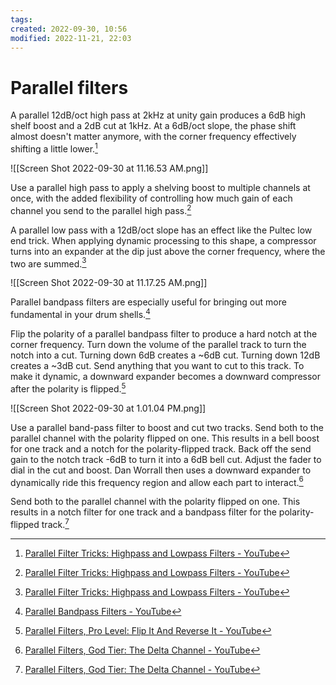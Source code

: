 ```yaml
---
tags: 
created: 2022-09-30, 10:56
modified: 2022-11-21, 22:03
---
```


# Parallel filters
A parallel 12dB/oct high pass at 2kHz at unity gain produces a 6dB high shelf boost and a 2dB cut at 1kHz. At a 6dB/oct slope, the phase shift almost doesn't matter anymore, with the corner frequency effectively shifting a little lower.[^1]

![[Screen Shot 2022-09-30 at 11.16.53 AM.png]]

Use a parallel high pass to apply a shelving boost to multiple channels at once, with the added flexibility of controlling how much gain of each channel you send to the parallel high pass.[^1]

A parallel low pass with a 12dB/oct slope has an effect like the Pultec low end trick. When applying dynamic processing to this shape, a compressor turns into an expander at the dip just above the corner frequency, where the two are summed.[^1]

![[Screen Shot 2022-09-30 at 11.17.25 AM.png]]

Parallel bandpass filters are especially useful for bringing out more fundamental in your drum shells.[^2]

Flip the polarity of a parallel bandpass filter to produce a hard notch at the corner frequency. Turn down the volume of the parallel track to turn the notch into a cut. Turning down 6dB creates a ~6dB cut. Turning down 12dB creates a ~3dB cut. Send anything that you want to cut to this track. To make it dynamic, a downward expander becomes a downward compressor after the polarity is flipped.[^3]

![[Screen Shot 2022-09-30 at 1.01.04 PM.png]]

Use a parallel band-pass filter to boost and cut two tracks. Send both to the parallel channel with the polarity flipped on one. This results in a bell boost for one track and a notch for the polarity-flipped track. Back off the send gain to the notch track -6dB to turn it into a 6dB bell cut. Adjust the fader to dial in the cut and boost. Dan Worrall then uses a downward expander to dynamically ride this frequency region and allow each part to interact.[^4]

Send both to the parallel channel with the polarity flipped on one. This results in a notch filter for one track and a bandpass filter for the polarity-flipped track.[^4]

[^1]: [Parallel Filter Tricks: Highpass and Lowpass Filters - YouTube](https://youtu.be/le7oVIrt9oU)
[^2]: [Parallel Bandpass Filters - YouTube](https://www.youtube.com/watch?v=4hGBYs10ZAU)
[^3]: [Parallel Filters, Pro Level: Flip It And Reverse It - YouTube](https://www.youtube.com/watch?v=O8zIJ0A--lI)
[^4]: [Parallel Filters, God Tier: The Delta Channel - YouTube](https://www.youtube.com/watch?v=QyZbIbjvQVE)